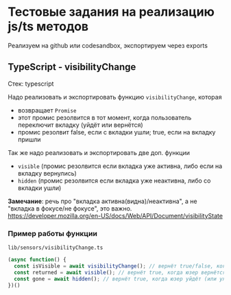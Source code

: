 # Тестовые задания на реализацию js/ts методов

Реализуем на github или codesandbox, экспортируем через exports

## TypeScript - visibilityChange

Стек: typescript

Надо реализовать и экспортировать функцию `visibilityChange`, которая
- возвращает `Promise`
- этот промис резолвится в тот момент, когда пользователь переключит вкладку (уйдёт или вернётся)
- промис резолвит false, если с вкладки ушли; true, если на вкладку пришли

Так же надо реализовать и экспортировать две доп. функции
- `visible` (промис резолвится если вкладка уже активна, либо если на вкладку вернулись)
- `hidden` (промис резолвится если вкладка уже неактивна, либо со вкладки ушли)

**Замечание**: речь про "вкладка активна(видна)/неактивна", а не "вкладка в фокусе/не фокусе", это важно. https://developer.mozilla.org/en-US/docs/Web/API/Document/visibilityState

### Пример работы функции

`lib/sensors/visibilityChange.ts`

```ts
(async function() {
  const isVisible = await visibilityChange(); // вернёт true/false, когда юзер изменит состояние активности вкладки
  const returned = await visible(); // вернёт true, когда юзер вернётся (или уже тут)
  const gone = await hidden(); // вернёт true, когда юзер уйдёт (или уже ушёл)
})()
```
